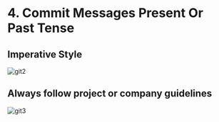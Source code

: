 # 4. Commit Messages Present Or Past Tense

## Imperative Style

![git2](https://user-images.githubusercontent.com/50626798/228453202-a645c63e-ade5-41d3-8869-d700dae2ca6b.png)

## Always follow project or company guidelines

![git3](https://user-images.githubusercontent.com/50626798/228453212-e517be7c-24e0-4bc8-9837-63935937a5e9.png)
